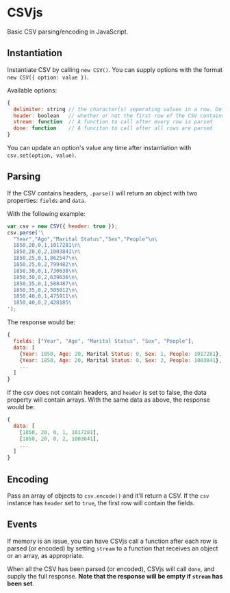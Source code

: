 CSVjs
=====

Basic CSV parsing/encoding in JavaScript.


Instantiation
-------------

Instantiate CSV by calling `new CSV()`. You can supply options with the format `new CSV({ option: value })`.

Available options:
```javascript
{
  delimiter: string // the character(s) seperating values in a row. Defaults to ','
  header: boolean   // whether or not the first row of the CSV contains the fields. Defaults to false.
  stream: function  // A function to call after every row is parsed
  done: function    // A funciton to call after all rows are parsed
}
```

You can update an option's value any time after instantiation with `csv.set(option, value)`.


Parsing
-------

If the CSV contains headers, `.parse()` will return an object with two properties: `fields` and `data`.

With the following example:

```javascript
var csv = new CSV({ header: true });
csv.parse('\
  "Year","Age","Marital Status","Sex","People"\n\
  1850,20,0,1,1017281\n\
  1850,20,0,2,1003841\n\
  1850,25,0,1,862547\n\
  1850,25,0,2,799482\n\
  1850,30,0,1,730638\n\
  1850,30,0,2,639636\n\
  1850,35,0,1,588487\n\
  1850,35,0,2,505012\n\
  1850,40,0,1,475911\n\
  1850,40,0,2,428185\
');
```

The response would be:

```javascript
{
  fields: ["Year", "Age", "Marital Status", "Sex", "People"],
  data: [
    {Year: 1850, Age: 20, Marital Status: 0, Sex: 1, People: 1017281},
    {Year: 1850, Age: 20, Marital Status: 0, Sex: 2, People: 1003841},
    ...
  ]
}
```

If the csv does not contain headers, and `header` is set to false, the data property will contain arrays. With the same data as above, the response would be:

```javascript
{
  data: [
    [1850, 20, 0, 1, 1017281],
    [1850, 20, 0, 2, 1003841],
    ...
  ]
}
```


Encoding
--------

Pass an array of objects to `csv.encode()` and it'll return a CSV. If the `csv` instance has `header` set to `true`, the first row will contain the fields.


Events
------

If memory is an issue, you can have CSVjs call a function after each row is parsed (or encoded) by setting `stream` to a function that receives an object or an array, as appropriate.

When all the CSV has been parsed (or encoded), CSVjs will call `done`, and supply the full response. **Note that the response will be empty if `stream` has been set**.
